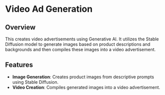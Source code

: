 # Video Ad Generation

## Overview
This creates video advertisements using Generative AI. It utilizes the Stable Diffusion model to generate images based on product descriptions and backgrounds and then compiles these images into a video advertisement.

## Features
- **Image Generation**: Creates product images from descriptive prompts using Stable Diffusion.
- **Video Creation**: Compiles generated images into a video advertisement.
